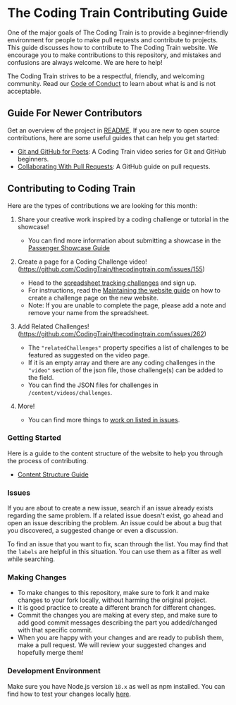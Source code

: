 # The Coding Train Contributing Guide

One of the major goals of The Coding Train is to provide a beginner-friendly environment for people to make pull requests and contribute to projects. This guide discusses how to contribute to The Coding Train website. We encourage you to make contributions to this repository, and mistakes and confusions are always welcome. We are here to help!

The Coding Train strives to be a respectful, friendly, and welcoming community. Read our [Code of Conduct](https://github.com/CodingTrain/Code-of-Conduct) to learn about what is and is not acceptable.

## Guide For Newer Contributors

Get an overview of the project in [README](https://github.com/CodingTrain/thecodingtrain.com#readme). If you are new to open source contributions, here are some useful guides that can help you get started:

- [Git and GitHub for Poets](https://www.youtube.com/playlist?list=PLRqwX-V7Uu6ZF9C0YMKuns9sLDzK6zoiV): A Coding Train video series for Git and GitHub beginners.
- [Collaborating With Pull Requests](https://docs.github.com/en/pull-requests/collaborating-with-pull-requests): A GitHub guide on pull requests.

## Contributing to Coding Train

Here are the types of contributions we are looking for this month:

1. Share your creative work inspired by a coding challenge or tutorial in the showcase!

   - You can find more information about submitting a showcase in the [Passenger Showcase Guide](http://thecodingtrain.com/guides/passenger-showcase-guide)

2. Create a page for a Coding Challenge video! (https://github.com/CodingTrain/thecodingtrain.com/issues/155)

   - Head to the [spreadsheet tracking challenges](https://docs.google.com/spreadsheets/d/1zt8KquMZN_j2-j4ezMsgeq-sRrgoCEAROwFS6LTS8oQ/edit#gid=1236591781) and sign up.
   - For instructions, read the [Maintaining the website guide](https://thecodingtrain.com/guides/maintain-website-guide) on how to create a challenge page on the new website.
   - Note: If you are unable to complete the page, please add a note and remove your name from the spreadsheet.

3. Add Related Challenges! (https://github.com/CodingTrain/thecodingtrain.com/issues/262)

   - The `"relatedChallenges"` property specifies a list of challenges to be featured as suggested on the video page.
   - If it is an empty array and there are any coding challenges in the `"video"` section of the json file, those challenge(s) can be added to the field.
   - You can find the JSON files for challenges in `/content/videos/challenges`.

4. More!
   - You can find more things to [work on listed in issues](https://github.com/CodingTrain/thecodingtrain.com/issues).

### Getting Started

Here is a guide to the content structure of the website to help you through the process of contributing.

- [Content Structure Guide](https://github.com/CodingTrain/thecodingtrain.com/blob/main/content/pages/guides/content-structure-guide.md)

### Issues

If you are about to create a new issue, search if an issue already exists regarding the same problem. If a related issue doesn't exist, go ahead and open an issue describing the problem. An issue could be about a bug that you discovered, a suggested change or even a discussion.

To find an issue that you want to fix, scan through the list. You may find that the `labels` are helpful in this situation. You can use them as a filter as well while searching.

### Making Changes

- To make changes to this repository, make sure to fork it and make changes to your fork locally, without harming the original project.
- It is good practice to create a different branch for different changes.
- Commit the changes you are making at every step, and make sure to add good commit messages describing the part you added/changed with that specific commit.
- When you are happy with your changes and are ready to publish them, make a pull request. We will review your suggested changes and hopefully merge them!

### Development Environment

Make sure you have Node.js version `18.x` as well as npm installed. You can find how to test your changes locally [here](https://github.com/CodingTrain/thecodingtrain.com#development-info).
